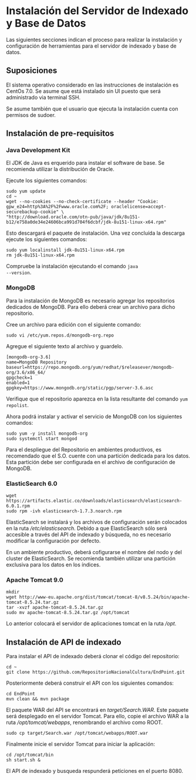 # Instalación del Servidor de Indexado y Base de Datos

Las siguientes secciones indican el proceso para realizar la instalación y configuración de herramientas para el servidor de indexado y base de datos.

## Suposiciones
El sistema operativo considerado en las instrucciones de instalación es CentOs 7.0. Se asume que está instalado sin UI puesto que será administrado via terminal SSH.

Se asume también que el usuario que ejecuta la instalación cuenta con permisos de sudoer.

## Instalación de pre-requisitos

### Java Development Kit
El JDK de Java es erquerido para instalar el software de base. Se recomienda utilizar la distribución de Oracle.

Ejecute los siguientes comandos:

````
sudo yum update
cd ~
wget --no-cookies --no-check-certificate --header "Cookie: gpw_e24=http%3A%2F%2Fwww.oracle.com%2F; oraclelicense=accept-securebackup-cookie" \
"http://download.oracle.com/otn-pub/java/jdk/8u151-b12/e758a0de34e24606bca991d704f6dcbf/jdk-8u151-linux-x64.rpm"
````

Esto descargará el paquete de instalación. Una vez concluída la descarga ejecute los siguientes comandos:

````
sudo yum localinstall jdk-8u151-linux-x64.rpm
rm jdk-8u151-linux-x64.rpm
```` 

Compruebe la instalación ejecutando el comando <code>java --version</code>.

### MongoDB

Para la instalación de MongoDB es necesario agregar los repositorios dedicados de MongoDB. Para ello deberá crear un archivo para dicho repositorio.

Cree un archivo para edición con el siguiente comando: 

````
sudo vi /etc/yum.repos.d/mongodb-org.repo
````

Agregue el siguiente texto al archivo y guardelo.

````
[mongodb-org-3.6]
name=MongoDB Repository
baseurl=https://repo.mongodb.org/yum/redhat/$releasever/mongodb-org/3.6/x86_64/
gpgcheck=1
enabled=1
gpgkey=https://www.mongodb.org/static/pgp/server-3.6.asc
````

Verifique que el repositorio aparezca en la lista resultante del comando <code>yum repolist</code>.

Ahora podrá instalar y activar el servicio de MongoDB con los siguientes comandos:

````
sudo yum -y install mongodb-org
sudo systemctl start mongod
````

Para el despliegue del Repositorio en ambientes productivos, es recomendado que el S.O. cuente con una partición dedicada para los datos. Esta partición debe ser configurada en el archivo de configuración de MongoDB.


### ElasticSearch 6.0

````
wget https://artifacts.elastic.co/downloads/elasticsearch/elasticsearch-6.0.1.rpm
sudo rpm -ivh elasticsearch-1.7.3.noarch.rpm
````

ElasticSearch se instalará y los archivos de configuración serán colocados en la ruta _/etc/elasticsearch_.
Debido a que ElasticSearch sólo será accesible a través del API de indexado y búsqueda, no es necesario modificar la configuración por defecto.

En un ambiente productivo, deberá cofigurarse el nombre del nodo y del cluster de ElasticSearch. Se recomienda también utilizar una partición exclusiva para los datos en los índices.

### Apache Tomcat 9.0

````
mkdir
wget http://www-eu.apache.org/dist/tomcat/tomcat-8/v8.5.24/bin/apache-tomcat-8.5.24.tar.gz
tar -xvzf apache-tomcat-8.5.24.tar.gz
sudo mv apache-tomcat-8.5.24.tar.gz /opt/tomcat
````
Lo anterior colocará el servidor de aplicaciones tomcat en la ruta _/opt_.


## Instalación de API de indexado

Para instalar el API de indexado deberá clonar el código del repositorio:

````
cd ~
git clone https://github.com/RepositorioNacionalCultura/EndPoint.git
````

Posteriormente deberá construir el API con los siguientes comandos:

````
cd EndPoint
mvn clean && mvn package
````

El paquete WAR del API se encontrará en _target/Search.WAR_. Este paquete será desplegado en el servidor Tomcat. Para ello, copie el archivo WAR a la ruta _/opt/tomcat/webapps_, renombrando el archivo como ROOT.

````
sudo cp target/Search.war /opt/tomcat/webapps/ROOT.war
````

Finalmente inicie el servidor Tomcat para iniciar la aplicación:

````
cd /opt/tomcat/bin
sh start.sh &
````

El API de indexado y busqueda respunderá peticiones en el puerto 8080. 
